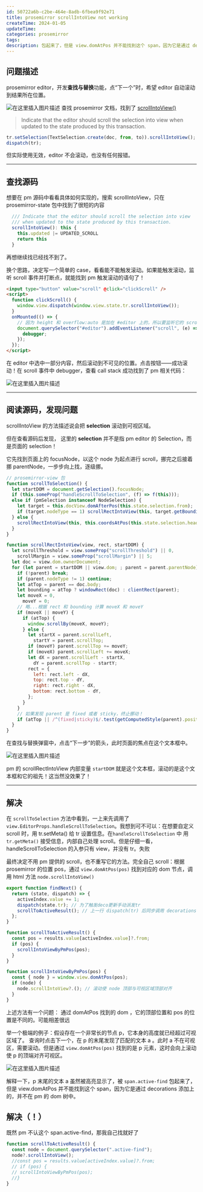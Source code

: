 ```yaml
---
id: 50722a6b-c2be-464e-8adb-6fbea9f92e71
title: prosemirror scrollIntoView not working
createTime: 2024-01-05
updateTime:
categories: prosemirror
tags:
description: 包起来了，但是 view.domAtPos 并不能找到这个 span，因为它是通过 decorations 添加上的，并不在 pm 的 dom 树中。它先找到页面上的 focusNode，以这个 node 为起点进行 scroll，挪完之后接着挪 parentNode，一步步向上找，逐级挪。想要在 pm 源码中看看具体如何实现的，搜索 scrollIntoView，只在	prosemirror-state 包中找到了很短的内容。在查找与替换弹窗中，点击“下一步”的箭头，此时页面的焦点在这个文本框中。
---
```


## 问题描述

prosemirror editor，开发**查找与替换**功能，点“下一个”时，希望 editor 自动滚动到结果所在位置。

![在这里插入图片描述](../post-assets/48157a78-3a40-4780-aa7c-7dc0b5ac8217.png)
查找 prosemirror 文档，找到了 [scrollIntoView()](https://prosemirror.net/docs/ref/#state.Transaction.scrollIntoView)

> Indicate that the editor should scroll the selection into view when updated to the state produced by this transaction.

```js
tr.setSelection(TextSelection.create(doc, from, to)).scrollIntoView();
dispatch(tr);
```

但实际使用无效，editor 不会滚动，也没有任何报错。

---

## 查找源码

想要在 pm 源码中看看具体如何实现的，搜索 scrollIntoView，只在 prosemirror-state 包中找到了很短的内容

```js
  /// Indicate that the editor should scroll the selection into view
  /// when updated to the state produced by this transaction.
  scrollIntoView(): this {
    this.updated |= UPDATED_SCROLL
    return this
  }
```

再想继续找已经找不到了。

换个思路，决定写一个简单的 case，看看能不能触发滚动。如果能触发滚动，监听 scroll 事件并打断点，就能找到 pm 触发滚动的语句了！

```html
<input type="button" value="scroll" @click="clickScroll" />
<script>
  function clickScroll() {
    window.view.dispatch(window.view.state.tr.scrollIntoView());
  }
  onMounted(() => {
    // 因为 height 和 overflow:auto 是加在 #editor 上的，所以要监听它的 scroll
    document.querySelector("#editor").addEventListener("scroll", (e) => {
      debugger;
    });
  });
</script>
```

在 editor 中选中一部分内容，然后滚动到不可见的位置。点击按钮——成功滚动！在 scroll 事件中 debugger，查看 call stack 成功找到了 pm 相关代码：

![在这里插入图片描述](../post-assets/e643d8d9-77a7-4ca2-a811-81a64e6f690d.png)

---

## 阅读源码，发现问题

scrollIntoView 的方法描述说会把 **selection** 滚动到可视区域。

但在查看源码后发现， 这里的 **selection** 并不是指 pm editor 的 Selection，而是页面的 selection！

它先找到页面上的 focusNode，以这个 node 为起点进行 scroll，挪完之后接着挪 parentNode，一步步向上找，逐级挪。

```js
// prosemirror-view 包
function scrollToSelection() {
  let startDOM = document.getSelection().focusNode;
  if (this.someProp("handleScrollToSelection", (f) => f(this)));
  else if (pmSelection instanceof NodeSelection) {
    let target = this.docView.domAfterPos(this.state.selection.from);
    if (target.nodeType == 1) scrollRectIntoView(this, target.getBoundingClientRect(), startDOM);
  } else {
    scrollRectIntoView(this, this.coordsAtPos(this.state.selection.head, 1), startDOM);
  }
}

function scrollRectIntoView(view, rect, startDOM) {
  let scrollThreshold = view.someProp("scrollThreshold") || 0,
    scrollMargin = view.someProp("scrollMargin") || 5;
  let doc = view.dom.ownerDocument;
  for (let parent = startDOM || view.dom; ; parent = parent.parentNode) {
    if (!parent) break;
    if (parent.nodeType != 1) continue;
    let atTop = parent == doc.body;
    let bounding = atTop ? windowRect(doc) : clientRect(parent);
    let moveX = 0,
      moveY = 0;
    // 略...根据 rect 和 bounding 计算 moveX 和 moveY
    if (moveX || moveY) {
      if (atTop) {
        window.scrollBy(moveX, moveY);
      } else {
        let startX = parent.scrollLeft,
          startY = parent.scrollTop;
        if (moveY) parent.scrollTop += moveY;
        if (moveX) parent.scrollLeft += moveX;
        let dX = parent.scrollLeft - startX,
          dY = parent.scrollTop - startY;
        rect = {
          left: rect.left - dX,
          top: rect.top - dY,
          right: rect.right - dX,
          bottom: rect.bottom - dY,
        };
      }
    }
    // 如果发现 parent 是 fixed 或者 sticky，终止挪动！
    if (atTop || /^(fixed|sticky)$/.test(getComputedStyle(parent).position)) break;
  }
}
```

在查找与替换弹窗中，点击“下一步”的箭头，此时页面的焦点在这个文本框中。

![在这里插入图片描述](../post-assets/f2e1ee2c-4c7a-44ca-94a9-9c491b597a12.png)

pm 的 scrollRectIntoView 内部变量 `startDOM` 就是这个文本框，滚动的是这个文本框和它的祖先！这当然没效果了！

---

## 解决

在 `scrollToSelection` 方法中看到，一上来先调用了 `view.EditorProps.handleScrollToSelection`。我想到可不可以：在想要自定义 scroll 时，用 tr.setMeta() 给 tr 设置信息。在`handleScrollToSelection` 中 用 `tr.getMeta()` 接受信息，内部自己处理 scroll。但是仔细一看，handleScrollToSelection 的入参只有 view，并没有 tr。失败

最终决定不用 pm 提供的 scroll，也不重写它的方法。完全自己 scroll：根据 prosemirror 的位置 pos，通过 `view.domAtPos(pos)` 找到对应的 dom 节点，调用 html 方法 `node.scrollIntoView()`

```js
export function findNext() {
  return (state, dispatch) => {
    activeIndex.value += 1;
    dispatch(state.tr); // 为了触发deco更新手动派发tr
    scrollToActiveResult(); // 上一行 dispatch(tr) 后同步调用 decorations()。所以走到本行时，results 和 activeIndex 都已经在 decorations 中算好了，是最新的，可以放心用。
  };
}

function scrollToActiveResult() {
  const pos = results.value[activeIndex.value]?.from;
  if (pos) {
    scrollIntoViewByPmPos(pos);
  }
}

function scrollIntoViewByPmPos(pos) {
  const { node } = window.view.domAtPos(pos);
  if (node) {
    node.scrollIntoView?.(); // 滚动使 node 顶部与可视区域顶部对齐
  }
}
```

上述方法有一个问题：
通过 domAtPos 找到的 dom ，它的顶部位置和 pos 的位置是不同的。可能相差很远

举一个极端的例子：假设存在一个非常长的节点 p，它本身的高度就已经超过可视区域了。
查询时点击下一个，在 p 的末尾发现了匹配的文本 a 。此时 a 不在可视区，需要滚动。但是通过 `view.domAtPos(pos)` 找到的是 p 元素，这时会向上滚动使 p 的顶端对齐可视区。

![在这里插入图片描述](../post-assets/5a8728c1-97b6-4e08-bdc8-163ef6e2118a.png)

解释一下，p 末尾的文本 a 虽然被高亮显示了，被 `span.active-find` 包起来了，但是 view.domAtPos 并不能找到这个 span，因为它是通过 decorations 添加上的，并不在 pm 的 dom 树中。

## 解决（！）

既然 pm 不认这个 span.active-find，那我自己找就好了

```js
function scrollToActiveResult() {
  const node = document.querySelector(".active-find");
  node?.scrollIntoView();
  //const pos = results.value[activeIndex.value]?.from;
  // if (pos) {
  // scrollIntoViewByPmPos(pos);
  //}
}
```
